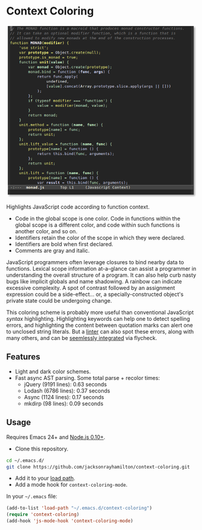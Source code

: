 # Context Coloring

<p align="center">
  <img alt="Screenshot of JavaScript code highlighted by context." src="screenshot.png" title="Screenshot">
</p>

Highlights JavaScript code according to function context.

- Code in the global scope is one color. Code in functions within the global
  scope is a different color, and code within such functions is another color,
  and so on.
- Identifiers retain the color of the scope in which they were declared.
- Identifiers are bold when first declared.
- Comments are gray and italic.

JavaScript programmers often leverage closures to bind nearby data to
functions. Lexical scope information at-a-glance can assist a programmer in
understanding the overall structure of a program. It can also help curb nasty
bugs like implicit globals and name shadowing. A rainbow can indicate excessive
complexity. A spot of contrast followed by an assignment expression could be a
side-effect... or, a specially-constructed object's private state could be
undergoing change.

This coloring scheme is probably more useful than conventional JavaScript
*syntax* highlighting. Highlighting keywords can help one to detect spelling
errors, and highlighting the content between quotation marks can alert one to
unclosed string literals. But a [linter][] can also spot these errors, along
with many others, and can be [seemlessly integrated][] via flycheck.

## Features

- Light and dark color schemes.
- Fast async AST parsing. Some total parse + recolor times:
  - jQuery (9191 lines): 0.63 seconds
  - Lodash (6786 lines): 0.37 seconds
  - Async (1124 lines): 0.17 seconds
  - mkdirp (98 lines): 0.09 seconds

## Usage

Requires Emacs 24+ and [Node.js 0.10+][node].

- Clone this repository.

```bash
cd ~/.emacs.d/
git clone https://github.com/jacksonrayhamilton/context-coloring.git
```

- Add it to your [load path][].
- Add a mode hook for `context-coloring-mode`.

In your `~/.emacs` file:

```lisp
(add-to-list 'load-path "~/.emacs.d/context-coloring")
(require 'context-coloring)
(add-hook 'js-mode-hook 'context-coloring-mode)
```

[linter]: https://github.com/jacksonrayhamilton/jslinted
[seemlessly integrated]: https://github.com/jacksonrayhamilton/jslinted#emacs-integration
[node]: http://nodejs.org/download/
[load path]: https://www.gnu.org/software/emacs/manual/html_node/emacs/Lisp-Libraries.html

